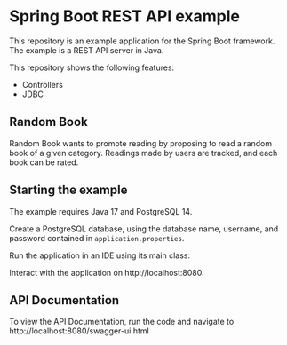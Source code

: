 Spring Boot REST API example
=====

This repository is an example application for the Spring Boot framework.
The example is a REST API server in Java.

This repository shows the following features:
* Controllers
* JDBC



Random Book
----

Random Book wants to promote reading by proposing to read a random book of a given category. 
Readings made by users are tracked, and each book can be rated.



Starting the example
----

The example requires Java 17 and PostgreSQL 14.

Create a PostgreSQL database, using the database name, username, and password contained in `application.properties`. 

Run the application in an IDE using its main class: 

Interact with the application on http://localhost:8080.




API Documentation
----

To view the API Documentation, run the code and navigate to http://localhost:8080/swagger-ui.html

